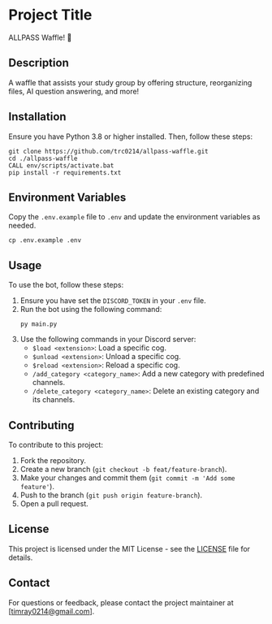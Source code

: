 # Project Title
ALLPASS Waffle! 🧇

## Description
A waffle that assists your study group by offering structure, reorganizing files, AI question answering, and more!

## Installation
Ensure you have Python 3.8 or higher installed. Then, follow these steps:
```
git clone https://github.com/trc0214/allpass-waffle.git
cd ./allpass-waffle
CALL env/scripts/activate.bat
pip install -r requirements.txt
```

## Environment Variables
Copy the `.env.example` file to `.env` and update the environment variables as needed.
```
cp .env.example .env
```

## Usage
To use the bot, follow these steps:
1. Ensure you have set the `DISCORD_TOKEN` in your `.env` file.
2. Run the bot using the following command:
    ```
    py main.py
    ```
3. Use the following commands in your Discord server:
    - `$load <extension>`: Load a specific cog.
    - `$unload <extension>`: Unload a specific cog.
    - `$reload <extension>`: Reload a specific cog.
    - `/add_category <category_name>`: Add a new category with predefined channels.
    - `/delete_category <category_name>`: Delete an existing category and its channels.

## Contributing
To contribute to this project:
1. Fork the repository.
2. Create a new branch (`git checkout -b feat/feature-branch`).
3. Make your changes and commit them (`git commit -m 'Add some feature'`).
4. Push to the branch (`git push origin feature-branch`).
5. Open a pull request.

## License
This project is licensed under the MIT License - see the [LICENSE](LICENSE) file for details.

## Contact
For questions or feedback, please contact the project maintainer at [timray0214@gmail.com].
